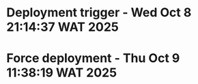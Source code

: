 # Deployment trigger - Wed Oct  8 21:14:37 WAT 2025
# Force deployment - Thu Oct  9 11:38:19 WAT 2025
